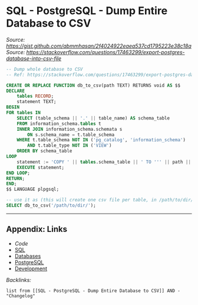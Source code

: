 # SQL - PostgreSQL - Dump Entire Database to CSV

*Source: https://gist.github.com/abmmhasan/2f4024922eaea537cd1795223e38c18a*
*Source: https://stackoverflow.com/questions/17463299/export-postgres-database-into-csv-file*

````SQL
-- Dump whole database to CSV
-- Ref: https://stackoverflow.com/questions/17463299/export-postgres-database-into-csv-file

CREATE OR REPLACE FUNCTION db_to_csv(path TEXT) RETURNS void AS $$
DECLARE
    tables RECORD;
    statement TEXT;
BEGIN
FOR tables IN
    SELECT (table_schema || '.' || table_name) AS schema_table
    FROM information_schema.tables t
    INNER JOIN information_schema.schemata s
        ON s.schema_name = t.table_schema
    WHERE t.table_schema NOT IN ('pg_catalog', 'information_schema')
        AND t.table_type NOT IN ('VIEW')
    ORDER BY schema_table
LOOP
    statement := 'COPY ' || tables.schema_table || ' TO ''' || path || '/' || tables.schema_table || '.csv' ||''' DELIMITER '';'' CSV HEADER';
    EXECUTE statement;
END LOOP;
RETURN;
END;
$$ LANGUAGE plpgsql;

-- use it as (this will create one csv file per table, in /path/to/dir/)
SELECT db_to_csv('/path/to/dir/');
````

---

## Appendix: Links

* *Code*
* [SQL](SQL.md)
* [Databases](../../MOCs/Databases.md)
* [PostgreSQL](../../../3-Resources/Tools/Developer%20Tools/Data%20Stack/Databases/PostgreSQL.md)
* [Development](../../MOCs/Development.md)

*Backlinks:*

````dataview
list from [[SQL - PostgreSQL - Dump Entire Database to CSV]] AND -"Changelog"
````
